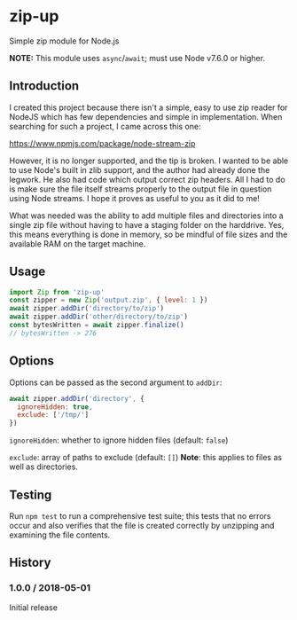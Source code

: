 # zip-up

Simple zip module for Node.js

**NOTE:** This module uses `async`/`await`; must use Node v7.6.0 or higher.

## Introduction

I created this project because there isn't a simple, easy to use zip reader for
NodeJS which has few dependencies and simple in implementation. When searching
for such a project, I came across this one:

https://www.npmjs.com/package/node-stream-zip

However, it is no longer supported, and the tip is broken. I wanted to be able
to use Node's built in zlib support, and the author had already done the
legwork. He also had code which output correct zip headers. All I had to do is
make sure the file itself streams properly to the output file in question using
Node streams. I hope it proves as useful to you as it did to me!

What was needed was the ability to add multiple files and directories into a
single zip file without having to have a staging folder on the harddrive. Yes,
this means everything is done in memory, so be mindful of file sizes and the
available RAM on the target machine.

## Usage

```js
import Zip from 'zip-up'
const zipper = new Zip('output.zip', { level: 1 })
await zipper.addDir('directory/to/zip')
await zipper.addDir('other/directory/to/zip')
const bytesWritten = await zipper.finalize()
// bytesWritten -> 276
```

## Options

Options can be passed as the second argument to `addDir`:

```js
await zipper.addDir('directory', {
  ignoreHidden: true,
  exclude: ['/tmp/']
})
```

`ignoreHidden`: whether to ignore hidden files (default: `false`)

`exclude`: array of paths to exclude (default: `[]`) **Note**: this applies to
files as well as directories.

## Testing

Run `npm test` to run a comprehensive test suite; this tests that no errors
occur and also verifies that the file is created correctly by unzipping and
examining the file contents.

## History

### 1.0.0 / 2018-05-01

Initial release
